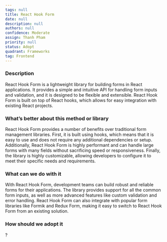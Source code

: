```yaml
---
tags: null
title: React Hook Form
date: null
description: null
authors: null
confidence: Moderate
assign: Thanh Pham
priority: null
status: Adopt
quadrant: Frameworks
tag: Frontend
---
```


<!-- table_of_contents 9125ee95-d226-4da8-bf73-a0775b4a15d4 -->

### Description
React Hook Form is a lightweight library for building forms in React applications. It provides a simple and intuitive API for handling form inputs and validation, and it is designed to be flexible and extensible. React Hook Form is built on top of React hooks, which allows for easy integration with existing React projects.

### What’s better about this method or library
React Hook Form provides a number of benefits over traditional form management libraries. First, it is built using hooks, which means that it is easy to use and does not require any additional dependencies or setup. Additionally, React Hook Form is highly performant and can handle large forms with many fields without sacrificing speed or responsiveness. Finally, the library is highly customizable, allowing developers to configure it to meet their specific needs and requirements.

### What can we do with it
With React Hook Form, development teams can build robust and reliable forms for their applications. The library provides support for all the common form inputs, as well as more advanced features like custom validation and error handling. React Hook Form can also integrate with popular form libraries like Formik and Redux Form, making it easy to switch to React Hook Form from an existing solution.

### How should we adopt it
?

<!-- child_database aceb5300-2763-4896-9dea-f2bbf9c705a8 -->
